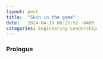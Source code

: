 ```yaml
---
layout: post
title:  "Skin in the game"
date:   2024-04-15 06:21:52 -0400
categories: Engineering Leadership
---
```


### Prologue